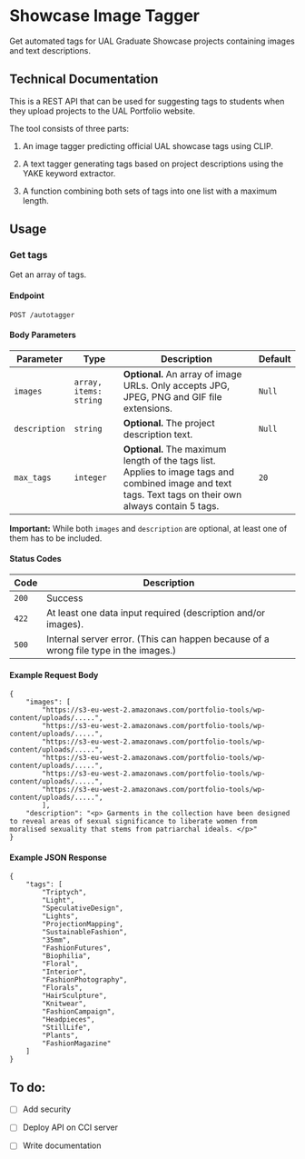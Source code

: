 # Showcase Image Tagger
 
 Get automated tags for UAL Graduate Showcase projects containing images and text descriptions. 

## Technical Documentation

This is a REST API that can be used for suggesting tags to students when they upload projects to the UAL Portfolio website.
 
The tool consists of three parts:

 1. An image tagger predicting official UAL showcase tags using CLIP.

 2. A text tagger generating tags based on project descriptions using the YAKE keyword extractor. 

 3. A function combining both sets of tags into one list with a maximum length. 


## Usage

### Get tags 
Get an array of tags.

#### Endpoint

`POST /autotagger`

#### Body Parameters

|Parameter|Type|Description|Default|   
|---------|----|-----------|-------|     
`images`|`array, items: string`| **Optional.** An array of image URLs. Only accepts JPG, JPEG, PNG and GIF file extensions.|`Null`  
`description`| `string`| **Optional.** The project description text.|`Null`
|`max_tags`|`integer`|**Optional.** The maximum length of the tags list. Applies to image tags and combined image and text tags. Text tags on their own always contain 5 tags.|`20`



**Important:** While both `images` and `description` are optional, at least one of them has to be included. 

#### Status Codes

|Code|Description|
|----|-----------|
|`200`|Success|
|`422`|At least one data input required (description and/or images).|
|`500`| Internal server error. (This can happen because of a wrong file type in the images.)| 


#### Example Request Body
```
{
    "images": [
        "https://s3-eu-west-2.amazonaws.com/portfolio-tools/wp-content/uploads/.....",
        "https://s3-eu-west-2.amazonaws.com/portfolio-tools/wp-content/uploads/.....",
        "https://s3-eu-west-2.amazonaws.com/portfolio-tools/wp-content/uploads/.....",
        "https://s3-eu-west-2.amazonaws.com/portfolio-tools/wp-content/uploads/.....",
        "https://s3-eu-west-2.amazonaws.com/portfolio-tools/wp-content/uploads/.....",
        "https://s3-eu-west-2.amazonaws.com/portfolio-tools/wp-content/uploads/.....",
        ],
    "description": "<p> Garments in the collection have been designed to reveal areas of sexual significance to liberate women from moralised sexuality that stems from patriarchal ideals. </p>"
}
```

#### Example JSON Response

```
{
    "tags": [
        "Triptych",
        "Light",
        "SpeculativeDesign",
        "Lights",
        "ProjectionMapping",
        "SustainableFashion",
        "35mm",
        "FashionFutures",
        "Biophilia",
        "Floral",
        "Interior",
        "FashionPhotography",
        "Florals",
        "HairSculpture",
        "Knitwear",
        "FashionCampaign",
        "Headpieces",
        "StillLife",
        "Plants",
        "FashionMagazine"
    ]
}
```






## To do:
- [ ] Add security 
- [ ] Deploy API on CCI server
- [ ] Write documentation

